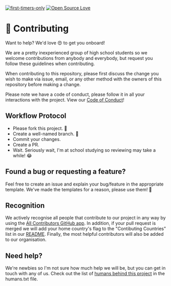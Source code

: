 [![first-timers-only](https://img.shields.io/badge/first--timers--only-friendly-blue.svg?style=flat-square)](https://www.firsttimersonly.com/)
[![Open Source Love](https://img.shields.io/badge/Open%20Source-%E2%9D%A4-blueviolet.svg)](https://opensource.com/article/18/11/reasons-love-open-source)
# 👋 Contributing

Want to help? We'd love 😍 to get you onboard!

We are a pretty inexperienced group of high school students so we welcome contributions
from anybody and everybody, but request you follow these guidelines when contributing.

When contributing to this repository, please first discuss the change you wish to make
via issue, email, or any other method with the owners of this repository before making a change.

Please note we have a code of conduct, please follow it in all your interactions with
the project. View our [Code of Conduct](https://github.com/AngeloGiacco/mediumBooster/blob/master/CODE_OF_CONDUCT.md)!

## Workflow Protocol

- Please fork this project. 🍴
- Create a well-named branch. 🎋
- Commit your changes.
- Create a PR.
- Wait. Seriously wait, I'm at school studying so reviewing may take a while! 😂

## Found a bug or requesting a feature?

Feel free to create an issue and explain your bug/feature in the appropriate template.
We've made the templates for a reason, please use them! 🙏

## Recognition

We actively recognise all people that contribute to our project in any way by using
the [All Contributors GitHub app](https://allcontributors.org/). In addition, if your
pull request is merged we will add your home country's flag to the "Contibuting Countries"
list in our [README](https://github.com/AngeloGiacco/mediumBooster/blob/master/README.md).
Finally, the most helpful contributors will also be added to our organisation.

## Need help?

We're newbies so I'm not sure how much help we will be,  but you can get in touch with any of us.
Check out the list of [humans behind this project](https://github.com/AngeloGiacco/mediumBooster/blob/master/humans.txt) in the humans.txt file.
